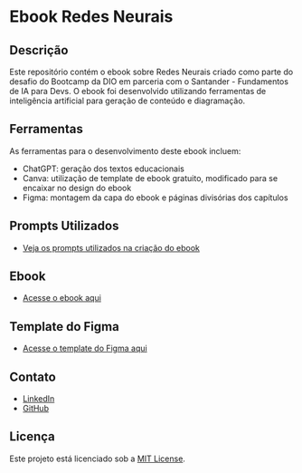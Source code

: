 # Ebook Redes Neurais

## Descrição
Este repositório contém o ebook sobre Redes Neurais criado como parte do desafio do Bootcamp da DIO em parceria com o Santander - Fundamentos de IA para Devs. O ebook foi desenvolvido utilizando ferramentas de inteligência artificial para geração de conteúdo e diagramação.

## Ferramentas
As ferramentas para o desenvolvimento deste ebook incluem:
- ChatGPT: geração dos textos educacionais
- Canva: utilização de template de ebook gratuito, modificado para se encaixar no design do ebook
- Figma: montagem da capa do ebook e páginas divisórias dos capítulos

## Prompts Utilizados
- [Veja os prompts utilizados na criação do ebook](prompts.md)

## Ebook
- [Acesse o ebook aqui](Ebook%20Redes%20Neurais.pdf)

## Template do Figma
- [Acesse o template do Figma aqui](https://www.figma.com/design/pk9D0MBBnhbMAm1RCjTEdj/Projeto-bootcamp?node-id=0-1&t=MokrE7oU7Yj8FHFO-1)

## Contato
- [LinkedIn](https://www.linkedin.com/in/rebecca-morlin-1701122a4/)
- [GitHub](https://github.com/rebeccamorlin)

## Licença
Este projeto está licenciado sob a [MIT License](LICENSE).
